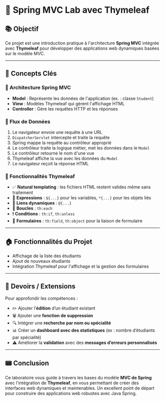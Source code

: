 # 🔪 Spring MVC Lab avec Thymeleaf

## 📚 Objectif

Ce projet est une introduction pratique à l'architecture **Spring MVC** intégrée avec **Thymeleaf** pour développer des applications web dynamiques basées sur le modèle MVC.

---

## 🧐 Concepts Clés

### 🌱 Architecture Spring MVC

- **Model** : Représente les données de l'application (ex. : classe `Student`)
- **View** : Modèles Thymeleaf qui gèrent l'affichage HTML
- **Controller** : Gère les requêtes HTTP et les réponses

### 🔁 Flux de Données

1. Le navigateur envoie une requête à une URL
2. `DispatcherServlet` intercepte et traite la requête
3. Spring mappe la requête au contrôleur approprié
4. Le contrôleur traite la logique métier, met les données dans le `Model`
5. Le contrôleur retourne le nom d'une vue
6. Thymeleaf affiche la vue avec les données du `Model`
7. Le navigateur reçoit la réponse HTML

### 🧹 Fonctionnalités Thymeleaf

- ✅ **Natural templating** : les fichiers HTML restent valides même sans traitement
- 💬 **Expressions** : `${...}` pour les variables, `*{...}` pour les objets liés
- 🔗 **Liens dynamiques** : `@{...}`
- 🔄 **Boucles** : `th:each`
- ❗ **Conditions** : `th:if`, `th:unless`
- 📝 **Formulaires** : `th:field`, `th:object` pour la liaison de formulaire

---

## 🏠 Fonctionnalités du Projet

- Affichage de la liste des étudiants
- Ajout de nouveaux étudiants
- Intégration Thymeleaf pour l'affichage et la gestion des formulaires

---

## 📌 Devoirs / Extensions

Pour approfondir les compétences :

- ✏️ Ajouter l’**édition** d’un étudiant existant
- 🗑️ Ajouter une **fonction de suppression**
- 🔍 Intégrer une **recherche par nom ou spécialité**
- 📊 Créer un **dashboard avec des statistiques** (ex : nombre d’étudiants par spécialité)
- ⚠️ Améliorer la **validation** avec des **messages d’erreurs personnalisés**

---

## 📟 Conclusion

Ce laboratoire vous guide à travers les bases du modèle **MVC de Spring** avec l'intégration de **Thymeleaf**, en vous permettant de créer des interfaces web dynamiques et maintenables. Un excellent point de départ pour construire des applications web robustes avec Java Spring.

